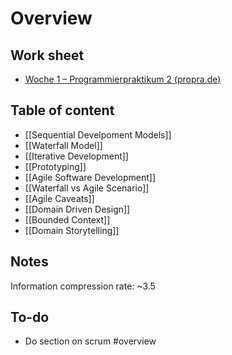# Overview
## Work sheet
- [Woche 1 – Programmierpraktikum 2 (propra.de)](http://propra.de/ws2223/cfc6e2ea4fc7eb4/)

## Table of content
- [[Sequential Develpoment Models]]
- [[Waterfall Model]]
- [[Iterative Development]]
- [[Prototyping]]
- [[Agile Software Development]]
- [[Waterfall vs Agile Scenario]]
- [[Agile Caveats]]
- [[Domain Driven Design]]
- [[Bounded Context]]
- [[Domain Storytelling]]
## Notes
Information compression rate: ~3.5

## To-do
- Do section on scrum
#overview